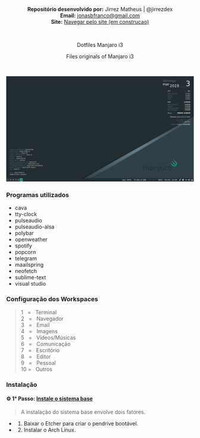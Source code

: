 <p align='center'><b>Repositório desenvolvido por:</b> Jirrez Matheus | @jirrezdex<br>
<b>Email:</b> <a href='mailto:jonasbfranco@gmail.com'>jonasbfranco@gmail.com</a><br>
<b>Site:</b> <a href='https://jonasbfranco.github.io/'>Navegar pelo site (em construcao)</a></p>
<br>
<p align='center'> Dotfiles Manjaro i3 </p>
<p align='center'> Files originals of Manjaro i3 </p>
<br>

![Print of Desktop Manjaro i3](https://github.com/jonasbfranco/dotfiles_manjaro_i3/blob/master/desktop_print.png)

### Programas utilizados
- cava
- tty-clock
- pulseaudio
- pulseaudio-alsa
- polybar
- openweather
- spotify
- popcorn
- telegram
- maailspring
- neofetch
- sublime-text
- visual studio



### Configuração dos Workspaces
> 1&nbsp;&nbsp;&nbsp;=&nbsp;&nbsp;&nbsp;Terminal  
> 2&nbsp;&nbsp;&nbsp;=&nbsp;&nbsp;&nbsp;Navegador  
> 3&nbsp;&nbsp;&nbsp;=&nbsp;&nbsp;&nbsp;Email  
> 4&nbsp;&nbsp;&nbsp;=&nbsp;&nbsp;&nbsp;Imagens  
> 5&nbsp;&nbsp;&nbsp;=&nbsp;&nbsp;&nbsp;Vídeos/Músicas  
> 6&nbsp;&nbsp;&nbsp;=&nbsp;&nbsp;&nbsp;Comunicação  
> 7&nbsp;&nbsp;&nbsp;=&nbsp;&nbsp;&nbsp;Escritório  
> 8&nbsp;&nbsp;&nbsp;=&nbsp;&nbsp;&nbsp;Editor  
> 9&nbsp;&nbsp;&nbsp;=&nbsp;&nbsp;&nbsp;Pessoal  
> 10&nbsp;=&nbsp;&nbsp;&nbsp;Outros

### Instalação
#### ⚙ 1° Passo: [Instale o sistema base](https://github.com/jirrezdex/i3-dex/tree/master/archlinux)
> A instalação do sistema base envolve dois fatores.  
* 1. Baixar o Etcher para criar o pendrive bootável.  
* 2. Instalar o Arch Linux.



